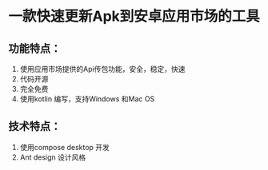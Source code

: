 # 一款快速更新Apk到安卓应用市场的工具

## 功能特点：
1. 使用应用市场提供的Api传包功能，安全，稳定，快速
2. 代码开源
3. 完全免费
4. 使用kotlin 编写，支持Windows 和Mac OS

## 技术特点：
1. 使用compose desktop 开发
2. Ant design 设计风格